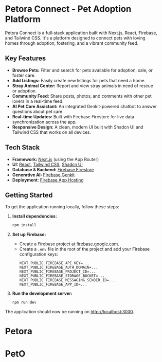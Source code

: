 # Petora Connect - Pet Adoption Platform

Petora Connect is a full-stack application built with Next.js, React, Firebase, and Tailwind CSS. It's a platform designed to connect pets with loving homes through adoption, fostering, and a vibrant community feed.

## Key Features

- **Browse Pets:** Filter and search for pets available for adoption, sale, or foster care.
- **Add Listings:** Easily create new listings for pets that need a home.
- **Stray Animal Center:** Report and view stray animals in need of rescue or adoption.
- **Community Feed:** Share posts, photos, and comments with other pet lovers in a real-time feed.
- **AI Pet Care Assistant:** An integrated Genkit-powered chatbot to answer questions about pet care.
- **Real-time Updates:** Built with Firebase Firestore for live data synchronization across the app.
- **Responsive Design:** A clean, modern UI built with Shadcn UI and Tailwind CSS that works on all devices.

## Tech Stack

- **Framework:** [Next.js](https://nextjs.org/) (using the App Router)
- **UI:** [React](https://react.dev/), [Tailwind CSS](https://tailwindcss.com/), [Shadcn UI](https://ui.shadcn.com/)
- **Database & Backend:** [Firebase Firestore](https://firebase.google.com/docs/firestore)
- **Generative AI:** [Firebase Genkit](https://firebase.google.com/docs/genkit)
- **Deployment:** [Firebase App Hosting](https://firebase.google.com/docs/app-hosting)

## Getting Started

To get the application running locally, follow these steps:

1.  **Install dependencies:**
    ```bash
    npm install
    ```

2.  **Set up Firebase:**
    - Create a Firebase project at [firebase.google.com](https://firebase.google.com/).
    - Create a `.env` file in the root of the project and add your Firebase configuration keys:
      ```
      NEXT_PUBLIC_FIREBASE_API_KEY=...
      NEXT_PUBLIC_FIREBASE_AUTH_DOMAIN=...
      NEXT_PUBLIC_FIREBASE_PROJECT_ID=...
      NEXT_PUBLIC_FIREBASE_STORAGE_BUCKET=...
      NEXT_PUBLIC_FIREBASE_MESSAGING_SENDER_ID=...
      NEXT_PUBLIC_FIREBASE_APP_ID=...
      ```

3.  **Run the development server:**
    ```bash
    npm run dev
    ```

The application should now be running on [http://localhost:3000](http://localhost:3000).
# Petora
# PetO
